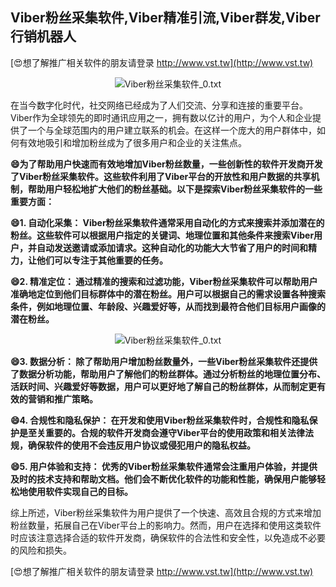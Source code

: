 ## **Viber粉丝采集软件,Viber精准引流,Viber群发,Viber行销机器人**

[😍想了解推广相关软件的朋友请登录 http://www.vst.tw](http://www.vst.tw)

 <center><img src="https://vst.tw/MP4/tuiguang/png/1.png" alt="Viber粉丝采集软件_0.txt"></center>

在当今数字化时代，社交网络已经成为了人们交流、分享和连接的重要平台。Viber作为全球领先的即时通讯应用之一，拥有数以亿计的用户，为个人和企业提供了一个与全球范围内的用户建立联系的机会。在这样一个庞大的用户群体中，如何有效地吸引和增加粉丝成为了很多用户和企业的关注焦点。

**😄为了帮助用户快速而有效地增加Viber粉丝数量，一些创新性的软件开发商开发了Viber粉丝采集软件。这些软件利用了Viber平台的开放性和用户数据的共享机制，帮助用户轻松地扩大他们的粉丝基础。以下是探索Viber粉丝采集软件的一些重要方面：**

**😄1. 自动化采集： Viber粉丝采集软件通常采用自动化的方式来搜索并添加潜在的粉丝。这些软件可以根据用户指定的关键词、地理位置和其他条件来搜索Viber用户，并自动发送邀请或添加请求。这种自动化的功能大大节省了用户的时间和精力，让他们可以专注于其他重要的任务。**

**😄2. 精准定位： 通过精准的搜索和过滤功能，Viber粉丝采集软件可以帮助用户准确地定位到他们目标群体中的潜在粉丝。用户可以根据自己的需求设置各种搜索条件，例如地理位置、年龄段、兴趣爱好等，从而找到最符合他们目标用户画像的潜在粉丝。**

 <center><img src="https://vst.tw/MP4/tuiguang/png/4.png" alt="Viber粉丝采集软件_0.txt"></center>

**😄3. 数据分析： 除了帮助用户增加粉丝数量外，一些Viber粉丝采集软件还提供了数据分析功能，帮助用户了解他们的粉丝群体。通过分析粉丝的地理位置分布、活跃时间、兴趣爱好等数据，用户可以更好地了解自己的粉丝群体，从而制定更有效的营销和推广策略。**

**😄4. 合规性和隐私保护： 在开发和使用Viber粉丝采集软件时，合规性和隐私保护是至关重要的。合规的软件开发商会遵守Viber平台的使用政策和相关法律法规，确保软件的使用不会违反用户协议或侵犯用户的隐私权益。**

**😄5. 用户体验和支持： 优秀的Viber粉丝采集软件通常会注重用户体验，并提供及时的技术支持和帮助文档。他们会不断优化软件的功能和性能，确保用户能够轻松地使用软件实现自己的目标。**

综上所述，Viber粉丝采集软件为用户提供了一个快速、高效且合规的方式来增加粉丝数量，拓展自己在Viber平台上的影响力。然而，用户在选择和使用这类软件时应该注意选择合适的软件开发商，确保软件的合法性和安全性，以免造成不必要的风险和损失。

[😍想了解推广相关软件的朋友请登录 http://www.vst.tw](http://www.vst.tw)



